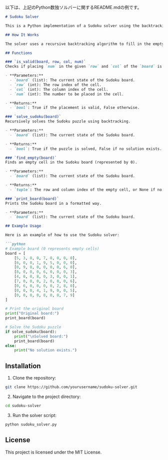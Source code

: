 以下は、上記のPython数独ソルバーに関するREADME.mdの例です。

```markdown
# Sudoku Solver

This is a Python implementation of a Sudoku solver using the backtracking algorithm. The solver reads a Sudoku puzzle, solves it, and prints the solution.

## How It Works

The solver uses a recursive backtracking algorithm to fill in the empty cells in the Sudoku puzzle. It tries to place numbers 1-9 in each empty cell and checks if the placement is valid according to Sudoku rules. If a placement is valid, it moves on to the next empty cell. If not, it backtracks and tries the next number.

## Functions

### `is_valid(board, row, col, num)`
Checks if placing `num` in the given `row` and `col` of the `board` is valid according to Sudoku rules.

- **Parameters:**
  - `board` (list): The current state of the Sudoku board.
  - `row` (int): The row index of the cell.
  - `col` (int): The column index of the cell.
  - `num` (int): The number to be placed in the cell.

- **Returns:**
  - `bool`: True if the placement is valid, False otherwise.

### `solve_sudoku(board)`
Recursively solves the Sudoku puzzle using backtracking.

- **Parameters:**
  - `board` (list): The current state of the Sudoku board.

- **Returns:**
  - `bool`: True if the puzzle is solved, False if no solution exists.

### `find_empty(board)`
Finds an empty cell in the Sudoku board (represented by 0).

- **Parameters:**
  - `board` (list): The current state of the Sudoku board.

- **Returns:**
  - `tuple`: The row and column index of the empty cell, or None if no empty cells are found.

### `print_board(board)`
Prints the Sudoku board in a formatted way.

- **Parameters:**
  - `board` (list): The current state of the Sudoku board.

## Example Usage

Here is an example of how to use the Sudoku solver:

```python
# Example board (0 represents empty cells)
board = [
    [5, 3, 0, 0, 7, 0, 0, 0, 0],
    [6, 0, 0, 1, 9, 5, 0, 0, 0],
    [0, 9, 8, 0, 0, 0, 0, 6, 0],
    [8, 0, 0, 0, 6, 0, 0, 0, 3],
    [4, 0, 0, 8, 0, 3, 0, 0, 1],
    [7, 0, 0, 0, 2, 0, 0, 0, 6],
    [0, 6, 0, 0, 0, 0, 2, 8, 0],
    [0, 0, 0, 4, 1, 9, 0, 0, 5],
    [0, 0, 0, 0, 8, 0, 0, 7, 9]
]

# Print the original board
print("Original board:")
print_board(board)

# Solve the Sudoku puzzle
if solve_sudoku(board):
    print("\nSolved board:")
    print_board(board)
else:
    print("No solution exists.")
```

## Installation

1. Clone the repository:
```bash
git clone https://github.com/yourusername/sudoku-solver.git
```

2. Navigate to the project directory:
```bash
cd sudoku-solver
```

3. Run the solver script:
```bash
python sudoku_solver.py
```

## License

This project is licensed under the MIT License.
```

